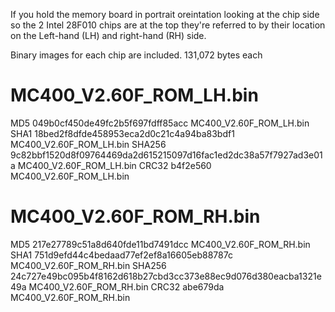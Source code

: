 If you hold the memory board in portrait oreintation looking at the chip side so the 2 Intel 28F010 chips are at the top they're referred to by their location on the Left-hand (LH) and right-hand (RH) side.

Binary images for each chip are included.
131,072 bytes each

# MC400_V2.60F_ROM_LH.bin
MD5 049b0cf450de49fc2b5f697fdff85acc  MC400_V2.60F_ROM_LH.bin
SHA1 18bed2f8dfde458953eca2d0c21c4a94ba83bdf1  MC400_V2.60F_ROM_LH.bin
SHA256 9c82bbf1520d8f09764469da2d615215097d16fac1ed2dc38a57f7927ad3e01a  MC400_V2.60F_ROM_LH.bin
CRC32 b4f2e560  MC400_V2.60F_ROM_LH.bin

# MC400_V2.60F_ROM_RH.bin
MD5 217e27789c51a8d640fde11bd7491dcc  MC400_V2.60F_ROM_RH.bin
SHA1 751d9efd44c4bedaad77ef2ef8a16605eb88787c  MC400_V2.60F_ROM_RH.bin
SHA256 24c727e49bc095b4f8162d618b27cbd3cc373e88ec9d076d380eacba1321e49a  MC400_V2.60F_ROM_RH.bin
CRC32 abe679da  MC400_V2.60F_ROM_RH.bin
